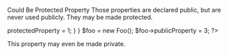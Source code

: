 Could Be Protected Property
Those properties are declared public, but are never used publicly. They may be made protected. 

<?php

class foo {
    // Public, and used publicly
    public $publicProperty;
    // Public, but never used outside the class or its children
    public $protectedProperty;
    
    function bar() {
        $this->protectedProperty = 1;
    }
}

$foo = new Foo();
$foo->publicProperty = 3;

?>

This property may even be made private.

